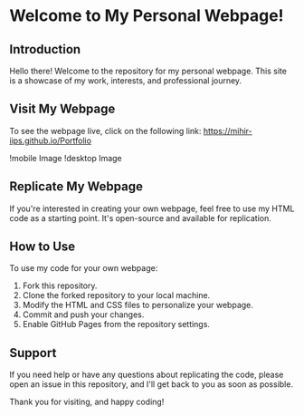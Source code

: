# Welcome to My Personal Webpage!

## Introduction
Hello there! Welcome to the repository for my personal webpage. This site is a showcase of my work, interests, and professional journey.

## Visit My Webpage
To see the webpage live, click on the following link:
https://mihir-iips.github.io/Portfolio

!mobile Image
!desktop Image


## Replicate My Webpage
If you're interested in creating your own webpage, feel free to use my HTML code as a starting point. It's open-source and available for replication.

## How to Use
To use my code for your own webpage:
1. Fork this repository.
2. Clone the forked repository to your local machine.
3. Modify the HTML and CSS files to personalize your webpage.
4. Commit and push your changes.
5. Enable GitHub Pages from the repository settings.

## Support
If you need help or have any questions about replicating the code, please open an issue in this repository, and I'll get back to you as soon as possible.

Thank you for visiting, and happy coding!

